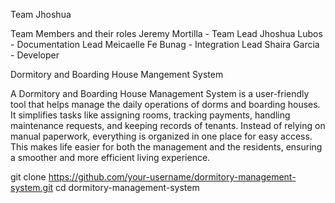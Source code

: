 Team Jhoshua

Team Members and their roles
Jeremy Mortilla - Team Lead
Jhoshua Lubos - Documentation Lead
Meicaelle Fe Bunag - Integration Lead
Shaira Garcia - Developer

Dormitory and Boarding House Mangement System

A Dormitory and Boarding House Management System is a user-friendly tool that helps manage the daily operations of dorms and boarding houses. It simplifies tasks like assigning rooms, tracking payments, handling maintenance requests, and keeping records of tenants. Instead of relying on manual paperwork, everything is organized in one place for easy access. This makes life easier for both the management and the residents, ensuring a smoother and more efficient living experience.

git clone https://github.com/your-username/dormitory-management-system.git
cd dormitory-management-system

